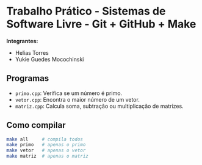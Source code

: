 # Trabalho Prático - Sistemas de Software Livre - Git + GitHub + Make

**Integrantes:**  
- Helias Torres  
- Yukie Guedes Mocochinski

## Programas

- `primo.cpp`: Verifica se um número é primo.
- `vetor.cpp`: Encontra o maior número de um vetor.
- `matriz.cpp`: Calcula soma, subtração ou multiplicação de matrizes.

## Como compilar

```bash
make all     # compila todos
make primo   # apenas o primo 
make vetor   # apenas o vetor
make matriz  # apenas o matriz 
```
